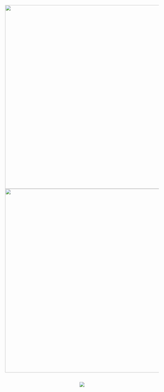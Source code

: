 <img heigth="10%" src="https://readme-typing-svg.herokuapp.com?font=Time+New+Roman&color=cyan&size=25&width=600&height=100&lines=Rimbow002" style="width: 600px;">
<img width="36%" heigth="10%" src="https://user-images.githubusercontent.com/73097560/115834477-dbab4500-a447-11eb-908a-139a6edaec5c.gif" style="width: 600px;"><br><br>

</hr>



<p align="center">
  <a href="https://skillicons.dev">
    <img src="https://skillicons.dev/icons?i=git,figma,vscode,cs,cpp,css,dotnet,firebase,azure,git,github,gherkin,html,idea,java,js,mysql,netlify,postman,py,spring,tailwind,visualstudio&perline=14" />
  </a>
</p>

<!--
**Rimbow002/Rimbow002** is a ✨ _special_ ✨ repository because its `README.md` (this file) appears on your GitHub profile.

Here are some ideas to get you started:

- 🔭 I’m currently working on ...
- 🌱 I’m currently learning ...
- 👯 I’m looking to collaborate on ...
- 🤔 I’m looking for help with ...
- 💬 Ask me about ...
- 📫 How to reach me: ...
- 😄 Pronouns: ...
- ⚡ Fun fact: ...
-->

